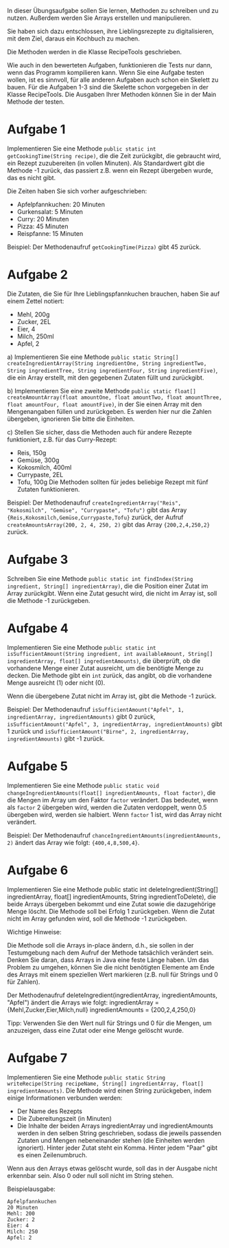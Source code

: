 In dieser Übungsaufgabe sollen Sie lernen, Methoden zu schreiben und zu nutzen. Außerdem werden Sie Arrays erstellen und manipulieren.

Sie haben sich dazu entschlossen, ihre Lieblingsrezepte zu digitalisieren, mit dem Ziel, daraus ein Kochbuch zu machen.

Die Methoden werden in die Klasse RecipeTools geschrieben.

Wie auch in den bewerteten Aufgaben, funktionieren die Tests nur dann, wenn das Programm kompilieren kann. Wenn Sie eine Aufgabe testen wollen, ist es sinnvoll, für alle anderen Aufgaben auch schon ein Skelett zu bauen. Für die Aufgaben 1-3 sind die Skelette schon vorgegeben in der Klasse RecipeTools. 
Die Ausgaben Ihrer Methoden können Sie in der Main Methode der testen.

# Aufgabe 1
Implementieren Sie eine Methode `public static int getCookingTime(String recipe)`, die die Zeit zurückgibt, die gebraucht wird, ein Rezept zuzubereiten (in vollen Minuten). Als Standardwert gibt die Methode -1 zurück, das passiert z.B. wenn ein Rezept übergeben wurde, das es nicht gibt.

Die Zeiten haben Sie sich vorher aufgeschrieben:

- Apfelpfannkuchen: 20 Minuten
- Gurkensalat: 5 Minuten
- Curry: 20 Minuten
- Pizza: 45 Minuten
- Reispfanne: 15 Minuten

Beispiel: Der Methodenaufruf `getCookingTime(Pizza)` gibt 45 zurück.

# Aufgabe 2
Die Zutaten, die Sie für Ihre Lieblingspfannkuchen brauchen, haben Sie auf einem Zettel notiert:
- Mehl, 200g
- Zucker, 2EL
- Eier, 4
- Milch, 250ml
- Apfel, 2

a) Implementieren Sie eine Methode `public static String[] createIngredientArray(String ingredientOne, String ingredientTwo, String ingredientTree, String ingredientFour, String ingredientFive)`, die ein Array erstellt, mit den gegebenen Zutaten füllt und zurückgibt.

b) Implementieren Sie eine zweite Methode `public static float[] createAmountArray(float amountOne, float amountTwo, float amountThree, float amountFour, float amountFive)`, in der Sie einen Array mit den Mengenangaben füllen und zurückgeben. Es werden hier nur die Zahlen übergeben, ignorieren Sie bitte die Einheiten.

c) Stellen Sie sicher, dass die Methoden auch für andere Rezepte funktioniert, z.B. für das Curry-Rezept:
- Reis, 150g
- Gemüse, 300g
- Kokosmilch, 400ml
- Currypaste, 2EL
- Tofu, 100g
  Die Methoden sollten für jedes beliebige Rezept mit fünf Zutaten funktionieren.

Beispiel: Der Methodenaufruf `createIngredientArray("Reis", "Kokosmilch", "Gemüse", "Currypaste", "Tofu")` gibt das Array `{Reis,Kokosmilch,Gemüse,Currypaste,Tofu}` zurück, der Aufruf `createAmountsArray(200, 2, 4, 250, 2)` gibt das Array `{200,2,4,250,2}` zurück.

# Aufgabe 3
Schreiben Sie eine Methode `public static int findIndex(String ingredient, String[] ingredientArray)`, die die Position einer Zutat im Array zurückgibt. Wenn eine Zutat gesucht wird, die nicht im Array ist, soll die Methode -1 zurückgeben.

# Aufgabe 4
Implementieren Sie eine Methode `public static int isSufficientAmount(String ingredient, int availableAmount, String[] ingredientArray, float[] ingredientAmounts)`, die überprüft, ob die vorhandene Menge einer Zutat ausreicht, um die benötigte Menge zu decken. Die Methode gibt ein `int` zurück, das angibt, ob die vorhandene Menge ausreicht (1) oder nicht (0).

Wenn die übergebene Zutat nicht im Array ist, gibt die Methode -1 zurück.

Beispiel: Der Methodenaufruf `isSufficientAmount("Apfel", 1, ingredientArray, ingredientAmounts)` gibt 0 zurück, `isSufficientAmount("Apfel", 3, ingredientArray, ingredientAmounts)` gibt 1 zurück und `isSufficientAmount("Birne", 2, ingredientArray, ingredientAmounts)` gibt -1 zurück.

# Aufgabe 5
Implementieren Sie eine Methode `public static void changeIngredientAmounts(float[] ingredientAmounts, float factor)`, die die Mengen im Array um den Faktor `factor` verändert. Das bedeutet, wenn als `factor` 2 übergeben wird, werden die Zutaten verdoppelt, wenn 0.5 übergeben wird, werden sie halbiert.
Wenn `factor` 1 ist, wird das Array nicht verändert.

Beispiel: Der Methodenaufruf `chanceIngredientAmounts(ingredientAmounts, 2)` ändert das Array wie folgt: `{400,4,8,500,4}`.

# Aufgabe 6
Implementieren Sie eine Methode public static int deleteIngredient(String[] ingredientArray, float[] ingredientAmounts, String ingredientToDelete), die beide Arrays übergeben bekommt und eine Zutat sowie die dazugehörige Menge löscht. Die Methode soll bei Erfolg 1 zurückgeben. Wenn die Zutat nicht im Array gefunden wird, soll die Methode -1 zurückgeben.

Wichtige Hinweise:

Die Methode soll die Arrays in-place ändern, d.h., sie sollen in der Testumgebung nach dem Aufruf der Methode tatsächlich verändert sein.
Denken Sie daran, dass Arrays in Java eine feste Länge haben. Um das Problem zu umgehen, können Sie die nicht benötigten Elemente am Ende des Arrays mit einem speziellen Wert markieren (z.B. null für Strings und 0 für Zahlen).

Der Methodenaufruf deleteIngredient(ingredientArray, ingredientAmounts, "Apfel") ändert die Arrays wie folgt:
ingredientArray = {Mehl,Zucker,Eier,Milch,null}
ingredientAmounts = {200,2,4,250,0}

Tipp: Verwenden Sie den Wert null für Strings und 0 für die Mengen, um anzuzeigen, dass eine Zutat oder eine Menge gelöscht wurde.

# Aufgabe 7
Implementieren Sie eine Methode `public static String writeRecipe(String recipeName, String[] ingredientArray, float[] ingredientAmounts)`.
Die Methode wird einen String zurückgeben, indem einige Informationen verbunden werden:
- Der Name des Rezepts
- Die Zubereitungszeit (in Minuten)
- Die Inhalte der beiden Arrays ingredientArray und ingredientAmounts werden in den selben String geschrieben, sodass die jeweils passenden Zutaten und Mengen nebeneinander stehen (die Einheiten werden ignoriert). Hinter jeder Zutat steht ein Komma. Hinter jedem "Paar" gibt es einen Zeilenumbruch.

Wenn aus den Arrays etwas gelöscht wurde, soll das in der Ausgabe nicht erkennbar sein. Also 0 oder null soll nicht im String stehen.

Beispielausgabe:
```agsl
Apfelpfannkuchen
20 Minuten
Mehl: 200
Zucker: 2
Eier: 4
Milch: 250
Apfel: 2
```
